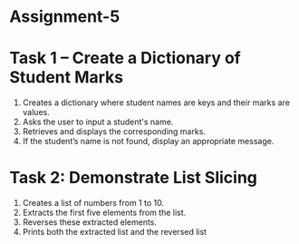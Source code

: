 # Assignment-5
# Task 1 – Create a Dictionary of Student Marks

1. Creates a dictionary where student names are keys and their marks are values.
2. Asks the user to input a student's name.
3. Retrieves and displays the corresponding marks.
4. If the student’s name is not found, display an appropriate message.

# Task 2: Demonstrate List Slicing 

1.   Creates a list of numbers from 1 to 10.
2.   Extracts the first five elements from the list.
3.   Reverses these extracted elements.
4.   Prints both the extracted list and the reversed list

